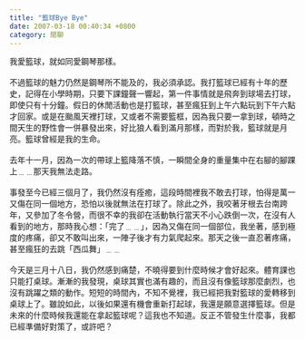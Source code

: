 ```yaml
---
title: "籃球Bye Bye"
date: 2007-03-18 00:40:34 +0800
category: 閒聊
---
```

我愛籃球，就如同愛鋼琴那樣。<br /><br />不過籃球的魅力仍然是鋼琴所不能及的，我必須承認。我打籃球已經有十年的歷史，記得在小學時期，只要下課鐘聲一響起，第一件事情就是飛奔到球場去打球，即使只有十分鐘。假日的休閒活動也是打籃球，甚至瘋狂到上午六點玩到下午六點才回家。或是在颱風天裡打球，又或者不需要籃框，因為我只要一拿到球，頓時之間天生的野性會一併暴發出來，好比狼人看到滿月那樣，而對於我，籃球就是月亮。籃球曾經是我的生命。<br /><br />去年十一月，因為一次的帶球上籃降落不慎，一瞬間全身的重量集中在右腳的腳踝上﹍﹍那天我無法走路。<br /><br />事發至今已經三個月了，我仍然沒有痊癒，這段時間裡我不敢去打球，怕得是萬一又傷在同一個地方，恐怕以後就無法在打球了。除此之外，我咬著牙根去台南跨年，又參加了冬令營，而很不幸的我卻在活動執行當天不小心跌倒一次，在沒有人看到的地方，那時我心想：「完了﹍﹍」，因為又傷在同一個部位，我坐著，感到極度的疼痛，卻又不敢叫出來，一陣子後才有力氣爬起來。那天之後一直忍著疼痛，甚至瘋狂的去跳「西瓜舞」﹍﹍<br /><br />今天是三月十八日，我仍然感到痛楚，不曉得要到什麼時候才會好起來。體育課也只能打桌球。漸漸的我發現，桌球其實也滿有趣的，而且沒有像籃球那麼劇烈，也沒有跳躍之類的動作。短短的時間內，不知不覺裡，我已經把我對籃球的愛轉移到桌球上了。雖說如此，以後如果還有機會重新打起球，我還是願意選擇籃球。但是未來的什麼時候我還能在拿起籃球呢？這我也不知道。反正不管發生什麼事，我都已經準備好對策了，或許吧？<br />
